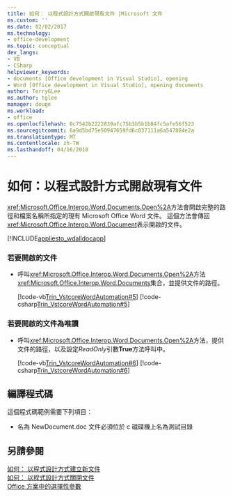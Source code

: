 ```yaml
---
title: 如何： 以程式設計方式開啟現有文件 |Microsoft 文件
ms.custom: ''
ms.date: 02/02/2017
ms.technology:
- office-development
ms.topic: conceptual
dev_langs:
- VB
- CSharp
helpviewer_keywords:
- documents [Office development in Visual Studio], opening
- Word [Office development in Visual Studio], opening documents
author: TerryGLee
ms.author: tglee
manager: douge
ms.workload:
- office
ms.openlocfilehash: 0c7542b2222839afc75b3b5b1b84fc5afe56f523
ms.sourcegitcommit: 6a9d5bd75e50947659fd6c837111a6a547884e2a
ms.translationtype: MT
ms.contentlocale: zh-TW
ms.lasthandoff: 04/16/2018
---
```

# <a name="how-to-programmatically-open-existing-documents"></a>如何：以程式設計方式開啟現有文件
  <xref:Microsoft.Office.Interop.Word.Documents.Open%2A>方法會開啟完整的路徑和檔案名稱所指定的現有 Microsoft Office Word 文件。 這個方法會傳回<xref:Microsoft.Office.Interop.Word.Document>表示開啟的文件。  
  
 [!INCLUDE[appliesto_wdalldocapp](../vsto/includes/appliesto-wdalldocapp-md.md)]  
  
### <a name="to-open-a-document"></a>若要開啟的文件  
  
-   呼叫<xref:Microsoft.Office.Interop.Word.Documents.Open%2A>方法<xref:Microsoft.Office.Interop.Word.Documents>集合，並提供文件的路徑。  
  
     [!code-vb[Trin_VstcoreWordAutomation#5](../vsto/codesnippet/VisualBasic/Trin_VstcoreWordAutomationVB/ThisDocument.vb#5)]
     [!code-csharp[Trin_VstcoreWordAutomation#5](../vsto/codesnippet/CSharp/Trin_VstcoreWordAutomationCS/ThisDocument.cs#5)]  
  
### <a name="to-open-a-document-as-read-only"></a>若要開啟的文件為唯讀  
  
-   呼叫<xref:Microsoft.Office.Interop.Word.Documents.Open%2A>方法，提供文件的路徑，以及設定*ReadOnly*引數**True**方法呼叫中。  
  
     [!code-vb[Trin_VstcoreWordAutomation#6](../vsto/codesnippet/VisualBasic/Trin_VstcoreWordAutomationVB/ThisDocument.vb#6)]
     [!code-csharp[Trin_VstcoreWordAutomation#6](../vsto/codesnippet/CSharp/Trin_VstcoreWordAutomationCS/ThisDocument.cs#6)]  
  
## <a name="compiling-the-code"></a>編譯程式碼  
 這個程式碼範例需要下列項目：  
  
-   名為 NewDocument.doc 文件必須位於 c 磁碟機上名為測試目錄  
  
## <a name="see-also"></a>另請參閱  
 [如何： 以程式設計方式建立新文件](../vsto/how-to-programmatically-create-new-documents.md)   
 [如何： 以程式設計方式關閉文件](../vsto/how-to-programmatically-close-documents.md)   
 [Office 方案中的選擇性參數](../vsto/optional-parameters-in-office-solutions.md)  
  
  